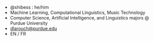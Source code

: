 - @shibess : he/him
- Machine Learning, Computational Linguistics, Music Technology
- Computer Science, Artificial Intelligence, and Linguistics majors @ Purdue University
- dlarouch@purdue.edu
- EN / FR
